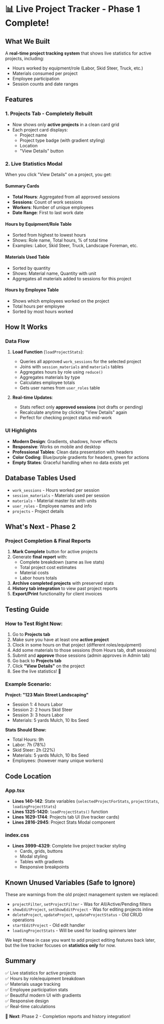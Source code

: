 # 📊 Live Project Tracker - Phase 1 Complete!

## What We Built

A **real-time project tracking system** that shows live statistics for active projects, including:
- Hours worked by equipment/role (Labor, Skid Steer, Truck, etc.)
- Materials consumed per project
- Employee participation
- Session counts and date ranges

## Features

### 1. **Projects Tab - Completely Rebuilt**
- Now shows only **active projects** in a clean card grid
- Each project card displays:
  - Project name
  - Project type badge (with gradient styling)
  - Location
  - "View Details" button

### 2. **Live Statistics Modal**
When you click "View Details" on a project, you get:

#### Summary Cards
- **Total Hours**: Aggregated from all approved sessions
- **Sessions**: Count of work sessions
- **Workers**: Number of unique employees
- **Date Range**: First to last work date

#### Hours by Equipment/Role Table
- Sorted from highest to lowest hours
- Shows: Role name, Total hours, % of total time
- Examples: Labor, Skid Steer, Truck, Landscape Foreman, etc.

#### Materials Used Table
- Sorted by quantity
- Shows: Material name, Quantity with unit
- Aggregates all materials added to sessions for this project

#### Hours by Employee Table
- Shows which employees worked on the project
- Total hours per employee
- Sorted by most hours worked

## How It Works

### Data Flow
1. **Load Function** (`loadProjectStats`):
   - Queries all approved `work_sessions` for the selected project
   - Joins with `session_materials` and `materials` tables
   - Aggregates hours by role using `reduce()`
   - Aggregates materials by type
   - Calculates employee totals
   - Gets user names from `user_roles` table

2. **Real-time Updates**:
   - Stats reflect only **approved sessions** (not drafts or pending)
   - Recalculate anytime by clicking "View Details" again
   - Perfect for checking project status mid-work

### UI Highlights
- **Modern Design**: Gradients, shadows, hover effects
- **Responsive**: Works on mobile and desktop
- **Professional Tables**: Clean data presentation with headers
- **Color Coding**: Blue/purple gradients for headers, green for actions
- **Empty States**: Graceful handling when no data exists yet

## Database Tables Used
- `work_sessions` - Hours worked per session
- `session_materials` - Materials used per session
- `materials` - Material master list with units
- `user_roles` - Employee names and info
- `projects` - Project details

## What's Next - Phase 2

### Project Completion & Final Reports
1. **Mark Complete** button for active projects
2. Generate **final report** with:
   - Complete breakdown (same as live stats)
   - Total project cost estimates
   - Material costs
   - Labor hours totals
3. **Archive completed projects** with preserved stats
4. **History tab integration** to view past project reports
5. **Export/Print** functionality for client invoices

## Testing Guide

### How to Test Right Now:
1. Go to **Projects tab**
2. Make sure you have at least one **active project**
3. Clock in some hours on that project (different roles/equipment)
4. Add some materials to those sessions (from Hours tab, draft sessions)
5. Submit and **approve** those sessions (admin approves in Admin tab)
6. Go back to **Projects tab**
7. Click **"View Details"** on the project
8. See the live statistics! 🎉

### Example Scenario:
**Project: "123 Main Street Landscaping"**
- Session 1: 4 hours Labor
- Session 2: 2 hours Skid Steer
- Session 3: 3 hours Labor
- Materials: 5 yards Mulch, 10 lbs Seed

**Stats Should Show:**
- Total Hours: 9h
- Labor: 7h (78%)
- Skid Steer: 2h (22%)
- Materials: 5 yards Mulch, 10 lbs Seed
- Employees: (however many unique workers)

## Code Location

### App.tsx
- **Lines 140-142**: State variables (`selectedProjectForStats`, `projectStats`, `loadingProjectStats`)
- **Lines 1325-1420**: `loadProjectStats()` function
- **Lines 1629-1744**: Projects tab UI (live tracker cards)
- **Lines 2816-2945**: Project Stats Modal component

### index.css
- **Lines 3999-4329**: Complete live project tracker styling
  - Cards, grids, buttons
  - Modal styling
  - Tables with gradients
  - Responsive breakpoints

## Known Unused Variables (Safe to Ignore)
These are warnings from the old project management system we replaced:
- `projectFilter`, `setProjectFilter` - Was for All/Active/Pending filters
- `showEditProject`, `setShowEditProject` - Was for editing projects inline
- `deleteProject`, `updateProject`, `updateProjectStatus` - Old CRUD operations
- `startEditProject` - Old edit handler
- `loadingProjectStats` - Will be used for loading spinners later

We kept these in case you want to add project editing features back later, but the live tracker focuses on **statistics only** for now.

## Summary
✅ Live statistics for active projects  
✅ Hours by role/equipment breakdown  
✅ Materials usage tracking  
✅ Employee participation stats  
✅ Beautiful modern UI with gradients  
✅ Responsive design  
✅ Real-time calculations  

🎯 **Next**: Phase 2 - Completion reports and history integration!
